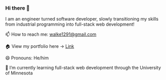 ### Hi there 👋

I am an engineer turned software developer, slowly transitioning my skills from industrial programming into full-stack web development!

📫 How to reach me: walke1291@gmail.com

🏠 View my portfolio here -> [Link](https://calebkw91.github.io/ResponsivePortfolio/)

😄 Pronouns: He/him

🌱 I’m currently learning full-stack web development through the University of Minnesota
 
<!--
**calebkw91/calebkw91** is a ✨ _special_ ✨ repository because its `README.md` (this file) appears on your GitHub profile.

Here are some ideas to get you started:

- 🔭 I’m currently working on ...
- 🌱 I’m currently learning ...
- 👯 I’m looking to collaborate on ...
- 🤔 I’m looking for help with ...
- 💬 Ask me about ...
- 📫 How to reach me: ...
- 😄 Pronouns: ...
- ⚡ Fun fact: ...
-->
